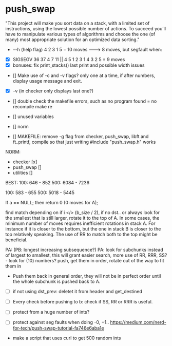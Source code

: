 # push_swap

"This project will make you sort data on a stack, with a limited set of instructions, using
the lowest possible number of actions. To succeed you’ll have to manipulate various
types of algorithms and choose the one (of many) most appropriate solution for an
optimized data sorting."

- --h (help flag)
4 2 3 1 5 = 10 moves ---> 8 moves, but segfault when:
- [x] SIGSEGV 36 37 4 7 11 || 4 5 1 2 3
1 4 3 2 5 = 9 moves
- [x] bonuses: fix print_stacks() last print and possible width issues

- [] Make use of -c and -v flags? only one at a time, if after numbers, display
usage message and exit.
- [x] -v (in checker only displays last one?)


- [] double check the makefile errors, such as no program found = no recompile make re
- [] unused variables
- [] norm


- [] MAKEFILE: remove -g flag from checker, push_swap, libft and ft_printf, compile so that just writing #include "push_swap.h" works

NORM:
- checker [x]
- push_swap []
- utilities []

BEST:
100: 646 - 852
500: 6084 - 7236

100: 583 - 655
500: 5018 - 5445


If a == NULL; then return 0 (0 moves for A);

find match depending on if i </> (b_size / 2), if no dst.. or always look for
the smallest that is still larger, rotate it to the top of A. In some cases,
the minimum number of moves requires inefficient rotations in stack A. For instance
if it is closer to the bottom, but the one in stack B is closer to the top relatively speaking.
The use of RR to match both to the top might be beneficial.

PA: (PB: longest increasing subsequence?)
PA: look for subchunks instead of largest to smallest, this will grant easier search,
more use of RR, RRR, SS? - look for (10) numbers? push, get them in order, rotate out
of the way to fit them in
- Push them back in general order, they will not be in perfect order until the
whole subchunk is pushed back to A.

- [ ] if not using dst_prev: deletet it from header and get_destined
- [ ] Every check before pushing to b: check if SS, RR or RRR is useful.

- [ ] protect from a huge number of ints?
- [ ] protect against seg faults when doing -0, +1..
https://medium.com/nerd-for-tech/push-swap-tutorial-fa746e6aba1e
- make a script that uses curl to get 500 random ints
